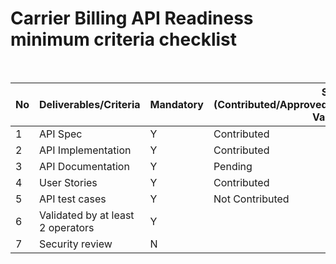 # Carrier Billing API Readiness minimum criteria checklist

<br>

| No | Deliverables/Criteria             | Mandatory | Status (Contributed/Approved/Pending/Validated/Partly-Validated)|
|----|-----------------------------------|-----------|------------------------|
|  1 |API Spec                           |   Y       | Contributed            |
|  2 |API Implementation                 |   Y       | Contributed            |
|  3 |API Documentation                  |   Y       | Pending                |
|  4 |User Stories                       |   Y       | Contributed            |
|  5 |API test cases                     |   Y       | Not Contributed        |
|  6 |Validated by at least 2 operators  |   Y       |                        |
|  7 |Security review                    |   N       |                        |
